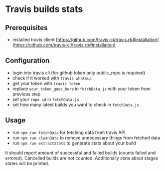 # Travis builds stats

## Prerequisites

- installed travis client [https://github.com/travis-ci/travis.rb#installation](https://github.com/travis-ci/travis.rb#installation)

## Configuration

- login into travis cli (for github token only public_repo is required)
- check if it worked with `travis whatsup`
- get your token with `travis token`
- replace `your_token_goes_here` in `fetchData.js` with your token from previous step
- set your `repo id` in `fetchData.js`
- set how many latest builds you want to check in `fetchData.js`

## Usage

- run `npm run fetchData` for fetching data from travis API
- run `npm run cleanData` to remove unnecessary things from fetched data
- run `npm run extractStats` to generate stats about your build

It should report amount of successful and failed builds (counts failed and errored). Cancelled builds are not counted.
Additionally stats about stages states will be printed.
